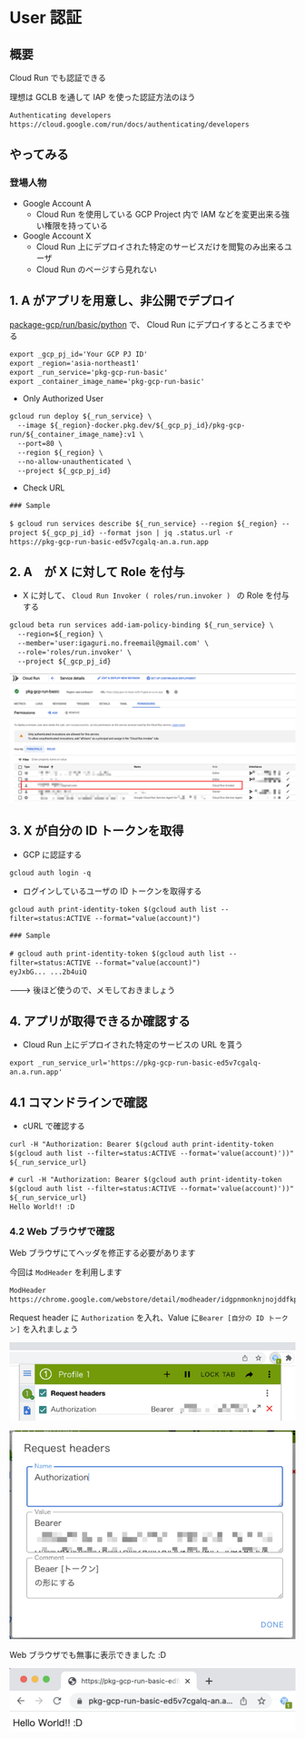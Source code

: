 # User 認証

## 概要


Cloud Run でも認証できる

理想は GCLB を通して IAP を使った認証方法のほう


```
Authenticating developers
https://cloud.google.com/run/docs/authenticating/developers
```

## やってみる

### 登場人物

+ Google Account A
  + Cloud Run を使用している GCP Project 内で IAM などを変更出来る強い権限を持っている
+ Google Account X
  + Cloud Run 上にデプロイされた特定のサービスだけを閲覧のみ出来るユーザ
  + Cloud Run のページすら見れない



## 1. A がアプリを用意し、非公開でデプロイ

[package-gcp/run/basic/python]() で、 Cloud Run にデプロイするところまでやる 

```
export _gcp_pj_id='Your GCP PJ ID'
export _region='asia-northeast1'
export _run_service='pkg-gcp-run-basic'
export _container_image_name='pkg-gcp-run-basic'
```

+ Only Authorized User

```
gcloud run deploy ${_run_service} \
  --image ${_region}-docker.pkg.dev/${_gcp_pj_id}/pkg-gcp-run/${_container_image_name}:v1 \
  --port=80 \
  --region ${_region} \
  --no-allow-unauthenticated \
  --project ${_gcp_pj_id}
```

+ Check URL

```
### Sample

$ gcloud run services describe ${_run_service} --region ${_region} --project ${_gcp_pj_id} --format json | jq .status.url -r
https://pkg-gcp-run-basic-ed5v7cgalq-an.a.run.app
```

## 2. A　が X に対して Role を付与

+ X に対して、 `Cloud Run Invoker ( roles/run.invoker ) ` の Role を付与する

```
gcloud beta run services add-iam-policy-binding ${_run_service} \
  --region=${_region} \
  --member='user:igaguri.no.freemail@gmail.com' \
  --role='roles/run.invoker' \
  --project ${_gcp_pj_id}
```

![](./01.png)

## 3. X が自分の ID トークンを取得

+ GCP に認証する

```
gcloud auth login -q
```

+ ログインしているユーザの ID トークンを取得する

```
gcloud auth print-identity-token $(gcloud auth list --filter=status:ACTIVE --format="value(account)")
```
```
### Sample

# gcloud auth print-identity-token $(gcloud auth list --filter=status:ACTIVE --format="value(account)")
eyJxbG... ...2b4uiQ
```

---> 後ほど使うので、メモしておきましょう

## 4. アプリが取得できるか確認する

+ Cloud Run 上にデプロイされた特定のサービスの URL を貰う

```
export _run_service_url='https://pkg-gcp-run-basic-ed5v7cgalq-an.a.run.app'
```

## 4.1 コマンドラインで確認

+ cURL で確認する

```
curl -H "Authorization: Bearer $(gcloud auth print-identity-token $(gcloud auth list --filter=status:ACTIVE --format='value(account)'))" ${_run_service_url}
```
```
# curl -H "Authorization: Bearer $(gcloud auth print-identity-token $(gcloud auth list --filter=status:ACTIVE --format='value(account)'))" ${_run_service_url}
Hello World!! :D
```

### 4.2 Web ブラウザで確認

Web ブラウザにてヘッダを修正する必要があります

今回は `ModHeader` を利用します 

```
ModHeader
https://chrome.google.com/webstore/detail/modheader/idgpnmonknjnojddfkpgkljpfnnfcklj
```

Request header に `Authorization` を入れ、Value に`Bearer [自分の ID トークン]` を入れましょう


![](./02.png)

![](./03.png)

Web ブラウザでも無事に表示できました :D

![](./04.png)
